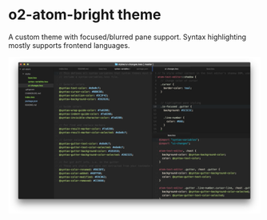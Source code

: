 # o2-atom-bright theme

A custom theme with focused/blurred pane support. Syntax highlighting mostly supports frontend languages.

![o2 Atom](https://github.com/o2dazone/o2-atom/blob/master/ss.png)
